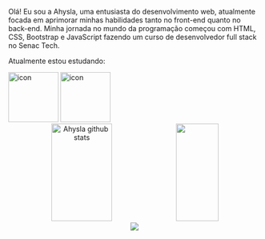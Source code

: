 Olá!  Eu sou a Ahysla, uma entusiasta do desenvolvimento web, atualmente focada em aprimorar minhas habilidades tanto no front-end quanto no back-end. Minha jornada no mundo da programação começou com HTML, CSS, Bootstrap e JavaScript fazendo um curso de desenvolvedor full stack no Senac Tech.

Atualmente estou estudando:
<div align="left">
   <img src="https://techstack-generator.vercel.app/js-icon.svg" alt="icon" width="100" height="100"/>
   </a>
   <img src="https://techstack-generator.vercel.app/python-icon.svg" alt="icon" width="100" height="100"/>
</div>

<div align="center">  
   <img width="49%" height="195px" src="https://github-readme-stats.vercel.app/api?username=ahyslaNascimento&show_icons=true&count_private=true&hide_border=true&title_color=ff1493&icon_color=ff1493&text_color=ff1493&bg_color=1C1C1C" alt="Ahysla github stats"/> 
   <img width="41%" height="195px" src="https://github-readme-stats.vercel.app/api/top-langs/?username=ahyslaNascimento&layout=compact&hide_border=true&title_color=ff1493&text_color=ff1493&bg_color=1C1C1C"/>
</div>

<div align="center">
<img src = "https://hermes.dio.me/articles/cover/7f943e7c-2db2-4cb5-8ee8-a53238f541fc.gif">
